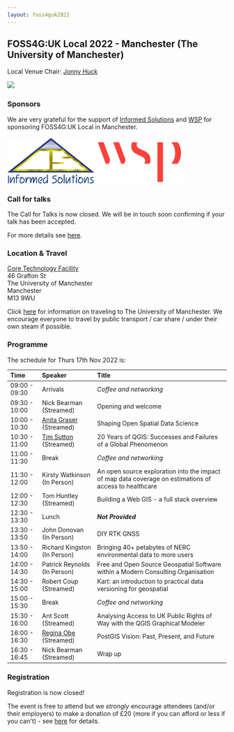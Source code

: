```yaml
---
layout: foss4guk2022
---
```


## FOSS4G:UK Local 2022 - Manchester (The University of Manchester)

Local Venue Chair: [Jonny Huck](https://jonnyhuck.co.uk)

<img src="https://www.alliancembs.manchester.ac.uk/media/ambs/content-assets/images/about/banner-about-whitworth-entrance.jpg" width="600">

### Sponsors
We are very grateful for the support of [Informed Solutions](https://www.informed.com/) and [WSP](https://www.wsp.com/en-gb) for sponsoring FOSS4G:UK Local in Manchester.
<br><br>
[<img src="images/informed-solutions.png" width="200" clear="none">](https://www.informed.com/)
[<img src="images/wsp.png" width="200" clear="none">](https://www.wsp.com/en-gb)

### Call for talks

The Call for Talks is now closed. We will be in touch soon confirming if your talk has been accepted. 

For more details see [here](https://uk.osgeo.org/foss4guk2022local/index.html#call-for-talks).

### Location & Travel
[Core Technology Facility](https://www.openstreetmap.org/way/136502890)<br>
46 Grafton St<br>
The University of Manchester<br>
Manchester<br>
M13 9WU<br>

Click [here](https://www.manchester.ac.uk/discover/maps/) for information on traveling to The University of Manchester. We encourage everyone to travel by public transport / car share / under their own steam if possible.

### Programme
The schedule for Thurs 17th Nov 2022 is:

Time | Speaker | Title
:-----|:-----|:-----
09:00 - 09:30 | Arrivals | *Coffee and networking*
09:30 - 10:00 | Nick Bearman (Streamed) | Opening and welcome
10:00 - 10:30 | [Anita Graser](https://anitagraser.com/) (Streamed) | Shaping Open Spatial Data Science
10:30 - 11:00 | [Tim Sutton](https://kartoza.com/the_team/HR-EMP-00002/) (Streamed)| 20 Years of QGIS: Successes and Failures of a Global Phenomenon
11:00 - 11:30 | Break | *Coffee and networking*
11:30 - 12:00 | Kirsty Watkinson (In Person) | An open source exploration into the impact of map data coverage on estimations of access to healthcare
12:00 - 12:30 | Tom Huntley (Streamed) | Building a Web GIS - a full stack overview
12:30 - 13:30 | Lunch | ***Not Provided***
13:30 - 13:50 | John Donovan (In Person) | DIY RTK GNSS
13:50 - 14:00 | Richard Kingston (In Person) | Bringing 40+ petabytes of NERC environmental data to more users
14:00 - 14:30 | Patrick Reynolds (In Person) | Free and Open Source Geospatial Software within a Modern Consulting Organisation
14:30 - 15:00 | Robert Coup (Streamed) | Kart: an introduction to practical data versioning for geospatial
15:00 - 15:30 | Break | *Coffee and networking*
15:30 - 16:00 | Ant Scott (Streamed) |	Analysing Access to UK Public Rights of Way with the QGIS Graphical Modeler
16:00 - 16:30 | [Regina Obe](https://twitter.com/reginaobe) (Streamed)|  PostGIS Vision: Past, Present, and Future
16:30 - 16:45 | Nick Bearman (Streamed) | Wrap up

### Registration

Registration is now closed!
<!-- [Registration is now open!](https://www.eventbrite.co.uk/e/foss4g-uk-local-2022-tickets-405826868087) -->

The event is free to attend but we *strongly* encourage attendees (and/or their employers) to make a donation of £20 (more if you can afford or less if you can't) - see [here](https://uk.osgeo.org/foss4guk2022local/index.html#registration) for details.
